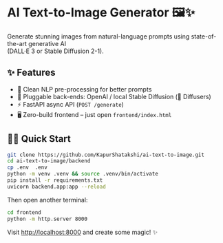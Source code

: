 # AI Text-to-Image Generator 🖼️✨

Generate stunning images from natural-language prompts using state-of-the-art generative AI  
(DALL·E 3 or Stable Diffusion 2-1).

## ✨ Features
* 📜 Clean NLP pre-processing for better prompts  
* 🔌 Pluggable back-ends: OpenAI / local Stable Diffusion (🤗 Diffusers)  
* ⚡️ FastAPI async API (`POST /generate`)  
* 🖥️ Zero-build frontend – just open `frontend/index.html`  

## 🏃‍♂️ Quick Start

```bash
git clone https://github.com/KapurShatakshi/ai-text-to-image.git
cd ai-text-to-image/backend
cp .env  .env
python -m venv .venv && source .venv/bin/activate
pip install -r requirements.txt
uvicorn backend.app:app --reload
```

Then open another terminal:

```bash
cd frontend
python -m http.server 8000
```

Visit <http://localhost:8000> and create some magic! ✨